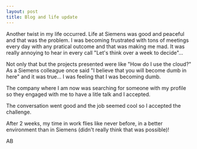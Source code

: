 ```yaml
---
layout: post
title: Blog and life update
---
```


Another twist in my life occurred.
Life at Siemens was good and peaceful and that was the problem.
I was becoming frustrated with tons of meetings every day with any pratical outcome and that was making me mad.
It was really annoying to hear in every call "Let's think over a week to decide"...

Not only that but the projects presented were like "How do I use the cloud?"
As a Siemens colleague once said "I believe that you will become dumb in here" and it was true... I was feeling that I was becoming dumb.

The company where I am now was searching for someone with my profile so they engaged with me to have a litle talk and I accepted.

The conversation went good and the job seemed cool so I accepted the challenge.

After 2 weeks, my time in work flies like never before, in a better environment than in Siemens (didn't really think that was possible)!


AB
